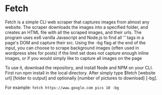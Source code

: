 # Fetch

Fetch is a simple CLI web scraper that captures images from almost any website. The scraper downloads the images into a specified folder, and creates an HTML file with all the scraped images, and their urls. The program uses es6 vanilla Javascript and Node.js to find all '<img>' tags in a page's DOM and capture their src. Using the -bg flag at the end of the input, you can choose to scrape background images (often used in wordpress sites for posts) if the limit set does not capture enough inline images, or if you would simply like to capture all images on the page

To use it, download the repository, and install Node and NPM on your CLI. First run npm install in the local directory. After simply type $fetch [website url] [folder to output] and optionally [number of pictures to download] [-bg].

For example: `fetch https://www.google.com pics 10 -bg`
